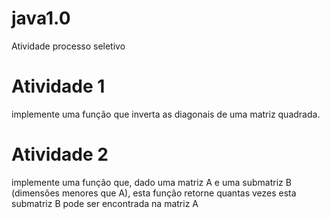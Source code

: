 # java1.0
Atividade processo seletivo

# Atividade 1
implemente uma função que inverta as diagonais de uma matriz
quadrada.
# Atividade 2
implemente uma função que, dado uma matriz A e uma submatriz B
(dimensões menores que A), esta função retorne quantas vezes esta submatriz B
pode ser encontrada na matriz A
